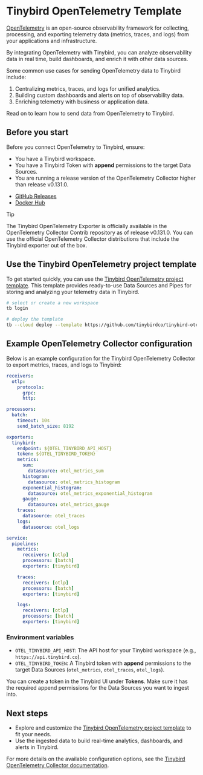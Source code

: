 # Tinybird OpenTelemetry Template

[OpenTelemetry](https://opentelemetry.io/) is an open-source observability framework for collecting, processing, and exporting telemetry data (metrics, traces, and logs) from your applications and infrastructure.

By integrating OpenTelemetry with Tinybird, you can analyze observability data in real time, build dashboards, and enrich it with other data sources.

Some common use cases for sending OpenTelemetry data to Tinybird include:

1. Centralizing metrics, traces, and logs for unified analytics.
2. Building custom dashboards and alerts on top of observability data.
3. Enriching telemetry with business or application data.

Read on to learn how to send data from OpenTelemetry to Tinybird.

## Before you start

Before you connect OpenTelemetry to Tinybird, ensure:

* You have a Tinybird workspace.
* You have a Tinybird Token with **append** permissions to the target Data Sources.
* You are running a release version of the OpenTelemetry Collector higher than release v0.131.0.

- [GitHub Releases](https://github.com/open-telemetry/opentelemetry-collector-contrib/releases)
- [Docker Hub](https://hub.docker.com/r/otel/opentelemetry-collector-contrib)
> [!TIP]
> The Tinybird OpenTelemetry Exporter is officially available in the OpenTelemetry Collector Contrib repository as of release v0.131.0. You can use the official OpenTelemetry Collector distributions that include the Tinybird exporter out of the box.

## Use the Tinybird OpenTelemetry project template

To get started quickly, you can use the [Tinybird OpenTelemetry project template](https://github.com/tinybirdco/tinybird-otel-template). This template provides ready-to-use Data Sources and Pipes for storing and analyzing your telemetry data in Tinybird.

```bash
# select or create a new workspace
tb login

# deploy the template
tb --cloud deploy --template https://github.com/tinybirdco/tinybird-otel-template/tree/main/
```

## Example OpenTelemetry Collector configuration

Below is an example configuration for the Tinybird OpenTelemetry Collector to export metrics, traces, and logs to Tinybird:

```yaml
receivers:
  otlp:
    protocols:
      grpc:
      http:

processors:
  batch:
    timeout: 10s
    send_batch_size: 8192

exporters:
  tinybird:
    endpoint: ${OTEL_TINYBIRD_API_HOST}
    token: ${OTEL_TINYBIRD_TOKEN}
    metrics:
      sum:
        datasource: otel_metrics_sum
      histogram:
        datasource: otel_metrics_histogram
      exponential_histogram:
        datasource: otel_metrics_exponential_histogram
      gauge:
        datasource: otel_metrics_gauge
    traces: 
      datasource: otel_traces
    logs: 
      datasource: otel_logs

service:
  pipelines:
    metrics:
      receivers: [otlp]
      processors: [batch]
      exporters: [tinybird]

    traces:
      receivers: [otlp]
      processors: [batch]
      exporters: [tinybird]

    logs:
      receivers: [otlp]
      processors: [batch]
      exporters: [tinybird]
```

### Environment variables

* `OTEL_TINYBIRD_API_HOST`: The API host for your Tinybird workspace (e.g., `https://api.tinybird.co`).
* `OTEL_TINYBIRD_TOKEN`: A Tinybird token with **append** permissions to the target Data Sources (`otel_metrics`, `otel_traces`, `otel_logs`).

You can create a token in the Tinybird UI under **Tokens**. Make sure it has the required append permissions for the Data Sources you want to ingest into.

## Next steps

* Explore and customize the [Tinybird OpenTelemetry project template](https://github.com/tinybirdco/tinybird-otel-template) to fit your needs.
* Use the ingested data to build real-time analytics, dashboards, and alerts in Tinybird.

For more details on the available configuration options, see the [Tinybird OpenTelemetry Collector documentation](https://github.com/tinybirdco/opentelemetry-collector-contrib).
